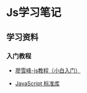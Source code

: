 # Js学习笔记


## 学习资料

### 入门教程

+ [廖雪峰-js教程（小白入门）](http://www.liaoxuefeng.com/wiki/001434446689867b27157e896e74d51a89c25cc8b43bdb3000)

+ [JavaScript 标准库](https://developer.mozilla.org/zh-CN/docs/Web/JavaScript/Reference/Global_Objects)